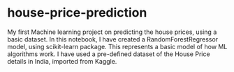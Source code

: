 # house-price-prediction
My first Machine learning project on predicting the house prices, using a basic dataset.
In this notebook, I have created a RandomForestRegressor model, using scikit-learn package. This represents a basic model of how ML algorithms work. I have used a pre-defined dataset of the House Price details in India, imported from Kaggle.
